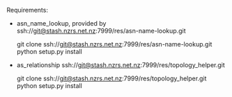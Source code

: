 Requirements:
- asn_name_lookup, provided by
  ssh://git@stash.nzrs.net.nz:7999/res/asn-name-lookup.git

    git clone ssh://git@stash.nzrs.net.nz:7999/res/asn-name-lookup.git
    python setup.py install

- as_relationship
  ssh://git@stash.nzrs.net.nz:7999/res/topology_helper.git

    git clone ssh://git@stash.nzrs.net.nz:7999/res/topology_helper.git
    python setup.py install
